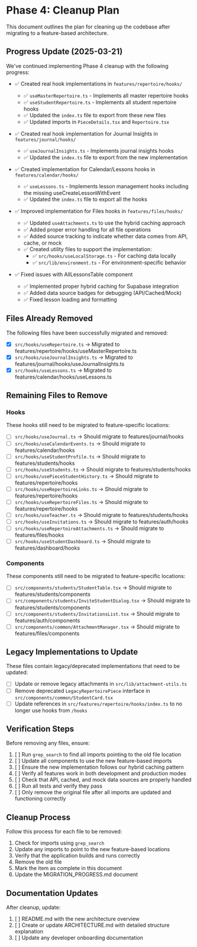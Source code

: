 # Phase 4: Cleanup Plan

This document outlines the plan for cleaning up the codebase after migrating to a feature-based architecture.

## Progress Update (2025-03-21)

We've continued implementing Phase 4 cleanup with the following progress:

- ✅ Created real hook implementations in `features/repertoire/hooks/`
  - ✅ `useMasterRepertoire.ts` - Implements all master repertoire hooks
  - ✅ `useStudentRepertoire.ts` - Implements all student repertoire hooks
  - ✅ Updated the `index.ts` file to export from these new files
  - ✅ Updated imports in `PieceDetails.tsx` and `Repertoire.tsx`

- ✅ Created real hook implementation for Journal Insights in `features/journal/hooks/`
  - ✅ `useJournalInsights.ts` - Implements journal insights hooks
  - ✅ Updated the `index.ts` file to export from the new implementation

- ✅ Created implementation for Calendar/Lessons hooks in `features/calendar/hooks/`
  - ✅ `useLessons.ts` - Implements lesson management hooks including the missing useCreateLessonWithEvent
  - ✅ Updated the `index.ts` file to export all the hooks

- ✅ Improved implementation for Files hooks in `features/files/hooks/`
  - ✅ Updated `useAttachments.ts` to use the hybrid caching approach
  - ✅ Added proper error handling for all file operations
  - ✅ Added source tracking to indicate whether data comes from API, cache, or mock
  - ✅ Created utility files to support the implementation:
    - ✅ `src/hooks/useLocalStorage.ts` - For caching data locally
    - ✅ `src/lib/environment.ts` - For environment-specific behavior

- ✅ Fixed issues with AllLessonsTable component
  - ✅ Implemented proper hybrid caching for Supabase integration
  - ✅ Added data source badges for debugging (API/Cached/Mock)
  - ✅ Fixed lesson loading and formatting

## Files Already Removed

The following files have been successfully migrated and removed:

- [x] `src/hooks/useRepertoire.ts` → Migrated to features/repertoire/hooks/useMasterRepertoire.ts
- [x] `src/hooks/useJournalInsights.ts` → Migrated to features/journal/hooks/useJournalInsights.ts
- [x] `src/hooks/useLessons.ts` → Migrated to features/calendar/hooks/useLessons.ts

## Remaining Files to Remove

### Hooks
These hooks still need to be migrated to feature-specific locations:

- [ ] `src/hooks/useJournal.ts` → Should migrate to features/journal/hooks
- [ ] `src/hooks/useCalendarEvents.ts` → Should migrate to features/calendar/hooks
- [ ] `src/hooks/useStudentProfile.ts` → Should migrate to features/students/hooks
- [ ] `src/hooks/useStudents.ts` → Should migrate to features/students/hooks
- [ ] `src/hooks/usePieceStudentHistory.ts` → Should migrate to features/repertoire/hooks
- [ ] `src/hooks/useRepertoireLinks.ts` → Should migrate to features/repertoire/hooks
- [ ] `src/hooks/useRepertoireFiles.ts` → Should migrate to features/repertoire/hooks
- [ ] `src/hooks/useTeacher.ts` → Should migrate to features/students/hooks
- [ ] `src/hooks/useInvitations.ts` → Should migrate to features/auth/hooks
- [ ] `src/hooks/useRepertoireAttachments.ts` → Should migrate to features/files/hooks
- [ ] `src/hooks/useStudentDashboard.ts` → Should migrate to features/dashboard/hooks

### Components
These components still need to be migrated to feature-specific locations:

- [ ] `src/components/students/StudentTable.tsx` → Should migrate to features/students/components
- [ ] `src/components/students/InviteStudentDialog.tsx` → Should migrate to features/students/components
- [ ] `src/components/students/InvitationsList.tsx` → Should migrate to features/auth/components
- [ ] `src/components/common/AttachmentManager.tsx` → Should migrate to features/files/components

## Legacy Implementations to Update
These files contain legacy/deprecated implementations that need to be updated:

- [ ] Update or remove legacy attachments in `src/lib/attachment-utils.ts`
- [ ] Remove deprecated `LegacyRepertoirePiece` interface in `src/components/common/StudentCard.tsx`
- [ ] Update references in `src/features/repertoire/hooks/index.ts` to no longer use hooks from `/hooks`

## Verification Steps

Before removing any files, ensure:

1. [ ] Run `grep_search` to find all imports pointing to the old file location
2. [ ] Update all components to use the new feature-based imports
3. [ ] Ensure the new implementation follows our hybrid caching pattern
4. [ ] Verify all features work in both development and production modes
5. [ ] Check that API, cached, and mock data sources are properly handled
6. [ ] Run all tests and verify they pass
7. [ ] Only remove the original file after all imports are updated and functioning correctly

## Cleanup Process

Follow this process for each file to be removed:

1. Check for imports using `grep_search`
2. Update any imports to point to the new feature-based locations
3. Verify that the application builds and runs correctly
4. Remove the old file
5. Mark the item as complete in this document
6. Update the MIGRATION_PROGRESS.md document

## Documentation Updates

After cleanup, update:

1. [ ] README.md with the new architecture overview
2. [ ] Create or update ARCHITECTURE.md with detailed structure explanation
3. [ ] Update any developer onboarding documentation 